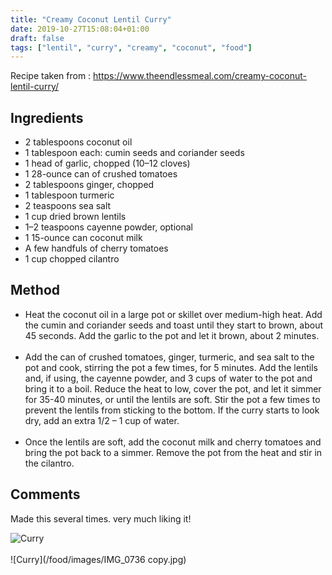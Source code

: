 ```yaml
---
title: "Creamy Coconut Lentil Curry"
date: 2019-10-27T15:08:04+01:00
draft: false
tags: ["lentil", "curry", "creamy", "coconut", "food"]
---
```


Recipe taken from : https://www.theendlessmeal.com/creamy-coconut-lentil-curry/

## Ingredients

* 2 tablespoons coconut oil
* 1 tablespoon each: cumin seeds and coriander seeds
* 1 head of garlic, chopped (10–12 cloves)
* 1 28-ounce can of crushed tomatoes
* 2 tablespoons ginger, chopped
* 1 tablespoon turmeric
* 2 teaspoons sea salt
* 1 cup dried brown lentils
* 1–2 teaspoons cayenne powder, optional
* 1 15-ounce can coconut milk
* A few handfuls of cherry tomatoes
* 1 cup chopped cilantro

## Method

* Heat the coconut oil in a large pot or skillet over medium-high heat. Add the cumin and coriander seeds and toast until they start to brown, about 45 seconds. Add the garlic to the pot and let it brown, about 2 minutes.
<br><br>
* Add the can of crushed tomatoes, ginger, turmeric, and sea salt to the pot and cook, stirring the pot a few times, for 5 minutes. Add the lentils and, if using, the cayenne powder, and 3 cups of water to the pot and bring it to a boil. Reduce the heat to low, cover the pot, and let it simmer for 35-40 minutes, or until the lentils are soft. Stir the pot a few times to prevent the lentils from sticking to the bottom. If the curry starts to look dry, add an extra 1/2 – 1 cup of water.
<br><br>
* Once the lentils are soft, add the coconut milk and cherry tomatoes and bring the pot back to a simmer. Remove the pot from the heat and stir in the cilantro.

## Comments

Made this several times. very much liking it!

![Curry](/food/images/rogan-and-dhal-2.jpg)<br><br>
![Curry](/food/images/IMG_0736 copy.jpg)
